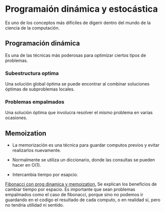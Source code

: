 # Programaión dinámica y estocástica

Es uno de los conceptos más difíciles de digerir dentro del mundo de la ciencia de la computación.

## Programación dinámica

Es una de las técnicas más poderosas para optimizar ciertos tipos de problemas.

### Subestructura optima

Una solución global óptima se puede encontrar al combinar soluciones óptimas de subproblemas locales.

### Problemas empalmados

Una solución óptima que involucra resolver el mismo problema en varias ocasiones.

## Memoization

- La memorización es una técnica para guardar computos previos y evitar realizarlos nuevamente.

- Normalmente se utiliza un diccionario, donde las consultas se pueden hacer en O(1).

- Intercambia tiempo por esapcio.

[Fibonacci con prog dinamica y memoization.](https://github.com/martinvarelaaaa/python-notes/blob/master/prog_dinamica.py) Se explican los beneficios de cambiar tiempo por espacio. Es importante que sean problemas empalmados como el caso de fibonacci, porque sino no podemos ir guardando en el codigo el resultado de cada computo, o en realidad si, pero no tendria utilidad ni sentido.